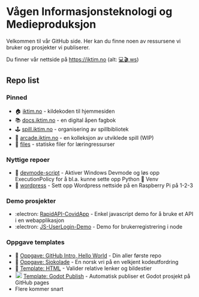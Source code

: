 # Vågen Informasjonsteknologi og Medieproduksjon 
Velkommen til vår GitHub side. Her kan du finne noen av ressursene vi bruker og prosjekter vi publiserer.

Du finner vår nettside på https://iktim.no (alt: <a href="https://💻🎬.ws">💻🎬.ws</a>)

## Repo list
### Pinned
- :house: [iktim.no](https://github.com/VaagenIM/iktim.no) - kildekoden til hjemmesiden
- :books: [docs.iktim.no](https://github.com/VaagenIM/docs.iktim.no) - en digital åpen fagbok
- :joystick: [spill.iktim.no](https://github.com/VaagenIM/spill.iktim.no) - organisering av spillbibliotek
- :game_die: [arcade.iktim.no](https://github.com/VaagenIM/arcade.iktim.no) - en kolleksjon av utviklede spill (WIP)
- :file_folder: [files](https://github.com/VaagenIM/files) - statiske filer for læringressurser

### Nyttige repoer
- :receipt: [devmode-script](https://github.com/VaagenIM/devmode-script) - Aktiver Windows Devmode og løs opp ExecutionPolicy for å bl.a. kunne sette opp Python :snake: Venv
- :receipt: [wordpress](https://github.com/VaagenIM/wordpress) - Sett opp Wordpress nettside på en Raspberry Pi på 1-2-3

### Demo prosjekter
- :electron: [RapidAPI-CovidApp](https://github.com/VaagenIM/RapidAPI-CovidApp) - Enkel javascript demo for å bruke et API i en webapplikasjon
- :electron: [JS-UserLogin-Demo](https://github.com/VaagenIM/JS-UserLogin-Demo) - Demo for brukerregistrering i node

### Oppgave templates
- :wave: [Oppgave: GitHub Intro, Hello World](https://github.com/VaagenIM/template_GitHubIntro_HelloWorld) - Din aller første repo
- :snake: [Oppgave: Sjokolade](https://github.com/VaagenIM/oppgave_sjokolade) - En norsk vri på en velkjent kodeutfordring
- :memo: [Template: HTML](https://github.com/VaagenIM/template_HTML) - Valider relative lenker og bildestier
- <img height="18" src="https://godotengine.org/themes/godotengine/assets/press/icon_color.png"> [Template: Godot Publish](https://github.com/VaagenIM/template_godot_publish) - Automatisk publiser et Godot prosjekt på GitHub pages
- Flere kommer snart
